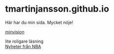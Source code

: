 # tmartinjansson.github.io

Här har du min sida. Mycket nöje!

[minvision](/minvision)


lite roligare läsning<br>
<a href="https://basketball.realgm.com">Nyheter från NBA</a>
